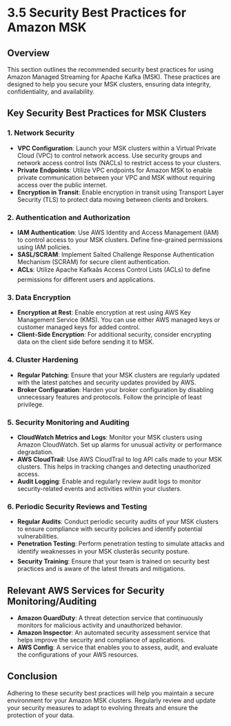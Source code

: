 # 3.5 Security Best Practices for Amazon MSK

## Overview
This section outlines the recommended security best practices for using Amazon Managed Streaming for Apache Kafka (MSK). These practices are designed to help you secure your MSK clusters, ensuring data integrity, confidentiality, and availability.

## Key Security Best Practices for MSK Clusters

### 1. **Network Security**
- **VPC Configuration**: Launch your MSK clusters within a Virtual Private Cloud (VPC) to control network access. Use security groups and network access control lists (NACLs) to restrict access to your clusters.
- **Private Endpoints**: Utilize VPC endpoints for Amazon MSK to enable private communication between your VPC and MSK without requiring access over the public internet.
- **Encryption in Transit**: Enable encryption in transit using Transport Layer Security (TLS) to protect data moving between clients and brokers.

### 2. **Authentication and Authorization**
- **IAM Authentication**: Use AWS Identity and Access Management (IAM) to control access to your MSK clusters. Define fine-grained permissions using IAM policies.
- **SASL/SCRAM**: Implement Salted Challenge Response Authentication Mechanism (SCRAM) for secure client authentication.
- **ACLs**: Utilize Apache Kafkaâs Access Control Lists (ACLs) to define permissions for different users and applications.

### 3. **Data Encryption**
- **Encryption at Rest**: Enable encryption at rest using AWS Key Management Service (KMS). You can use either AWS managed keys or customer managed keys for added control.
- **Client-Side Encryption**: For additional security, consider encrypting data on the client side before sending it to MSK.

### 4. **Cluster Hardening**
- **Regular Patching**: Ensure that your MSK clusters are regularly updated with the latest patches and security updates provided by AWS.
- **Broker Configuration**: Harden your broker configuration by disabling unnecessary features and protocols. Follow the principle of least privilege.

### 5. **Security Monitoring and Auditing**
- **CloudWatch Metrics and Logs**: Monitor your MSK clusters using Amazon CloudWatch. Set up alarms for unusual activity or performance degradation.
- **AWS CloudTrail**: Use AWS CloudTrail to log API calls made to your MSK clusters. This helps in tracking changes and detecting unauthorized access.
- **Audit Logging**: Enable and regularly review audit logs to monitor security-related events and activities within your clusters.

### 6. **Periodic Security Reviews and Testing**
- **Regular Audits**: Conduct periodic security audits of your MSK clusters to ensure compliance with security policies and identify potential vulnerabilities.
- **Penetration Testing**: Perform penetration testing to simulate attacks and identify weaknesses in your MSK clusterâs security posture.
- **Security Training**: Ensure that your team is trained on security best practices and is aware of the latest threats and mitigations.

## Relevant AWS Services for Security Monitoring/Auditing
- **Amazon GuardDuty**: A threat detection service that continuously monitors for malicious activity and unauthorized behavior.
- **Amazon Inspector**: An automated security assessment service that helps improve the security and compliance of applications.
- **AWS Config**: A service that enables you to assess, audit, and evaluate the configurations of your AWS resources.

## Conclusion
Adhering to these security best practices will help you maintain a secure environment for your Amazon MSK clusters. Regularly review and update your security measures to adapt to evolving threats and ensure the protection of your data.